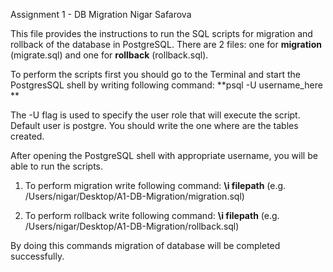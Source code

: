 Assignment 1 - DB Migration
Nigar Safarova

This file provides the instructions to run the SQL scripts for migration and rollback of the database in PostgreSQL. 
There are 2 files: one for **migration** (migrate.sql) and one for **rollback** (rollback.sql).

To perform the scripts first you should go to the Terminal and start the PostgresSQL shell by writing following command: **psql -U username_here **

The -U flag is used to specify the user role that will execute the script. Default user is postgre. You should write the one where are the tables created. 

After opening the PostgreSQL shell with appropriate username, you will be able to run the scripts. 

1. To perform migration write following command: 
**\i filepath** (e.g. /Users/nigar/Desktop/A1-DB-Migration/migration.sql)

2. To perform rollback write following command:
**\i filepath** (e.g. /Users/nigar/Desktop/A1-DB-Migration/rollback.sql)

By doing this commands migration of database will be completed successfully. 
